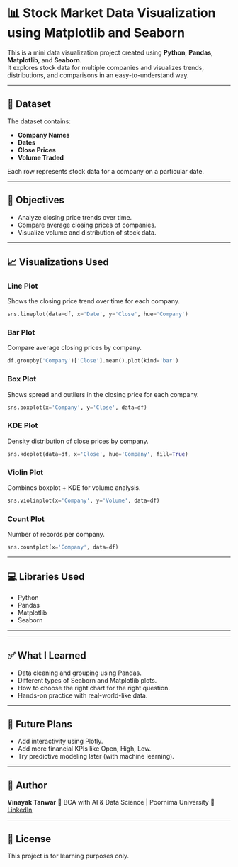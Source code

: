 # 📊 Stock Market Data Visualization using Matplotlib and Seaborn

This is a mini data visualization project created using **Python**, **Pandas**, **Matplotlib**, and **Seaborn**.  
It explores stock data for multiple companies and visualizes trends, distributions, and comparisons in an easy-to-understand way.

---

## 🧾 Dataset

The dataset contains:
- **Company Names**
- **Dates**
- **Close Prices**
- **Volume Traded**

Each row represents stock data for a company on a particular date.

---

## 📌 Objectives

- Analyze closing price trends over time.
- Compare average closing prices of companies.
- Visualize volume and distribution of stock data.

---

## 📈 Visualizations Used

### Line Plot
Shows the closing price trend over time for each company.
```python
sns.lineplot(data=df, x='Date', y='Close', hue='Company')
````

### Bar Plot

Compare average closing prices by company.

```python
df.groupby('Company')['Close'].mean().plot(kind='bar')
```

### Box Plot

Shows spread and outliers in the closing price for each company.

```python
sns.boxplot(x='Company', y='Close', data=df)
```

### KDE Plot

Density distribution of close prices by company.

```python
sns.kdeplot(data=df, x='Close', hue='Company', fill=True)
```

### Violin Plot

Combines boxplot + KDE for volume analysis.

```python
sns.violinplot(x='Company', y='Volume', data=df)
```

### Count Plot

Number of records per company.

```python
sns.countplot(x='Company', data=df)
```

---

## 💻 Libraries Used

* Python
* Pandas
* Matplotlib
* Seaborn

---

---

## ✅ What I Learned

* Data cleaning and grouping using Pandas.
* Different types of Seaborn and Matplotlib plots.
* How to choose the right chart for the right question.
* Hands-on practice with real-world-like data.

---

## 🚀 Future Plans

* Add interactivity using Plotly.
* Add more financial KPIs like Open, High, Low.
* Try predictive modeling later (with machine learning).

---

## 📌 Author

**Vinayak Tanwar**
📍 BCA with AI & Data Science | Poornima University
🔗 [LinkedIn](https://www.linkedin.com/in/vinayaktanwar)

---

## 📝 License

This project is for learning purposes only.

